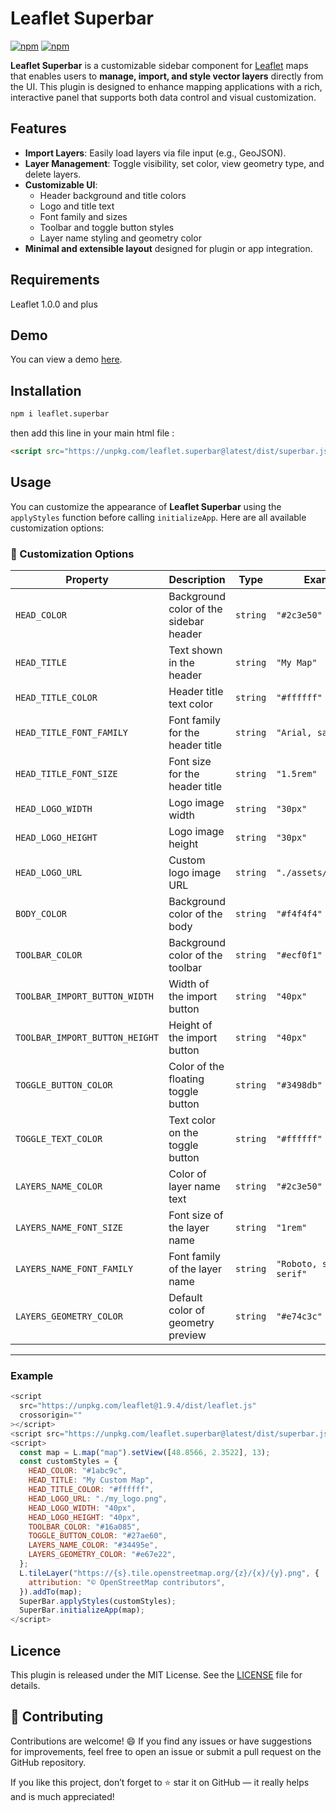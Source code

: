 # Leaflet Superbar

<a href="https://www.npmjs.com/package/leaflet.superbar"><img alt="npm" src="https://img.shields.io/npm/dt/leaflet.superbar"></a>
<a href="https://www.npmjs.com/package/leaflet.superbar"><img alt="npm" src= "https://img.shields.io/npm/v/leaflet.superbar?color=red"></a>

**Leaflet Superbar** is a customizable sidebar component for [Leaflet](https://leafletjs.com/) maps that enables users to **manage, import, and style vector layers** directly from the UI. This plugin is designed to enhance mapping applications with a rich, interactive panel that supports both data control and visual customization.

## Features

- **Import Layers**: Easily load layers via file input (e.g., GeoJSON).
- **Layer Management**: Toggle visibility, set color, view geometry type, and delete layers.
- **Customizable UI**:
  - Header background and title colors
  - Logo and title text
  - Font family and sizes
  - Toolbar and toggle button styles
  - Layer name styling and geometry color
- **Minimal and extensible layout** designed for plugin or app integration.

## Requirements

Leaflet 1.0.0 and plus

## Demo

You can view a demo [here](https://amrhh.github.io/leaflet.superbar/).

## Installation

```bash
npm i leaflet.superbar
```

then add this line in your main html file :

```html
<script src="https://unpkg.com/leaflet.superbar@latest/dist/superbar.js"></script>
```

## Usage

You can customize the appearance of **Leaflet Superbar** using the `applyStyles` function before calling `initializeApp`. Here are all available customization options:

### 🔧 Customization Options

| Property                       | Description                            | Type     | Example                |
| ------------------------------ | -------------------------------------- | -------- | ---------------------- |
| `HEAD_COLOR`                   | Background color of the sidebar header | `string` | `"#2c3e50"`            |
| `HEAD_TITLE`                   | Text shown in the header               | `string` | `"My Map"`             |
| `HEAD_TITLE_COLOR`             | Header title text color                | `string` | `"#ffffff"`            |
| `HEAD_TITLE_FONT_FAMILY`       | Font family for the header title       | `string` | `"Arial, sans-serif"`  |
| `HEAD_TITLE_FONT_SIZE`         | Font size for the header title         | `string` | `"1.5rem"`             |
| `HEAD_LOGO_WIDTH`              | Logo image width                       | `string` | `"30px"`               |
| `HEAD_LOGO_HEIGHT`             | Logo image height                      | `string` | `"30px"`               |
| `HEAD_LOGO_URL`                | Custom logo image URL                  | `string` | `"./assets/logo.png"`  |
| `BODY_COLOR`                   | Background color of the body           | `string` | `"#f4f4f4"`            |
| `TOOLBAR_COLOR`                | Background color of the toolbar        | `string` | `"#ecf0f1"`            |
| `TOOLBAR_IMPORT_BUTTON_WIDTH`  | Width of the import button             | `string` | `"40px"`               |
| `TOOLBAR_IMPORT_BUTTON_HEIGHT` | Height of the import button            | `string` | `"40px"`               |
| `TOGGLE_BUTTON_COLOR`          | Color of the floating toggle button    | `string` | `"#3498db"`            |
| `TOGGLE_TEXT_COLOR`            | Text color on the toggle button        | `string` | `"#ffffff"`            |
| `LAYERS_NAME_COLOR`            | Color of layer name text               | `string` | `"#2c3e50"`            |
| `LAYERS_NAME_FONT_SIZE`        | Font size of the layer name            | `string` | `"1rem"`               |
| `LAYERS_NAME_FONT_FAMILY`      | Font family of the layer name          | `string` | `"Roboto, sans-serif"` |
| `LAYERS_GEOMETRY_COLOR`        | Default color of geometry preview      | `string` | `"#e74c3c"`            |

---

### Example

```js
<script
  src="https://unpkg.com/leaflet@1.9.4/dist/leaflet.js"
  crossorigin=""
></script>
<script src="https://unpkg.com/leaflet.superbar@latest/dist/superbar.js"></script>
<script>
  const map = L.map("map").setView([48.8566, 2.3522], 13);
  const customStyles = {
    HEAD_COLOR: "#1abc9c",
    HEAD_TITLE: "My Custom Map",
    HEAD_TITLE_COLOR: "#ffffff",
    HEAD_LOGO_URL: "./my_logo.png",
    HEAD_LOGO_WIDTH: "40px",
    HEAD_LOGO_HEIGHT: "40px",
    TOOLBAR_COLOR: "#16a085",
    TOGGLE_BUTTON_COLOR: "#27ae60",
    LAYERS_NAME_COLOR: "#34495e",
    LAYERS_GEOMETRY_COLOR: "#e67e22",
  };
  L.tileLayer("https://{s}.tile.openstreetmap.org/{z}/{x}/{y}.png", {
    attribution: "© OpenStreetMap contributors",
  }).addTo(map);
  SuperBar.applyStyles(customStyles);
  SuperBar.initializeApp(map);
</script>
```

## Licence

This plugin is released under the MIT License. See the [LICENSE](https://opensource.org/license/mit/) file for details.

## 🤝 Contributing

Contributions are welcome! 😄 If you find any issues or have suggestions for improvements, feel free to open an issue or submit a pull request on the GitHub repository.

If you like this project, don’t forget to ⭐ star it on GitHub — it really helps and is much appreciated!

